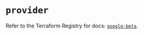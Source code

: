 # `provider`

Refer to the Terraform Registry for docs: [`google-beta`](https://registry.terraform.io/providers/hashicorp/google-beta/5.39.0/docs).
